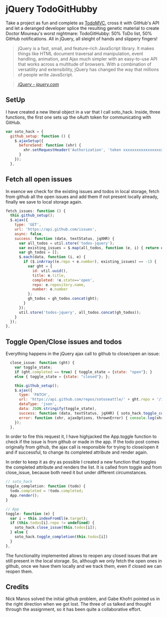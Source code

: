 # jQuery TodoGitHubby

Take a project as fun and complete as [TodoMVC](https://github.com/tastejs/todomvc/), cross it with GitHub's API and let a deranged developer splice the resulting genetic material to create Doctor Moureau's worst nightmare: TodoGitHubby: 50% ToDo list, 50% GitHub notifications. All in jQuery, all sleight of hands and slippery fingers!

> jQuery is a fast, small, and feature-rich JavaScript library. It makes things like HTML document traversal and manipulation, event handling, animation, and Ajax much simpler with an easy-to-use API that works across a multitude of browsers. With a combination of versatility and extensibility, jQuery has changed the way that millions of people write JavaScript.

> _[jQuery - jquery.com](http://jquery.com)_


## SetUp

I have created a new literal object in a var that I call soto_hack. Inside, three functions, the first one sets up the oAuth token for communicating with GitHub.

```javascript
var soto_hack = {
  github_setup: function () {
    $.ajaxSetup({
      beforeSend: function (xhr) {
        xhr.setRequestHeader('Authorization', 'token xxxxxxxxxxxxxxxxxxxxx');
      }
    });
  },
```
## Fetch all open issues

In esence we check for the existing issues and todos in local storage, fetch from github all the open issues and add them if not present locally already, finally we save to local storage again.

```javascript
fetch_issues: function () {
  this.github_setup();
  $.ajax({
    type: 'GET',
    url: 'https://api.github.com/issues',
    async: false,
    success: function (data, textStatus, jqXHR) {
      var all_todos = util.store('todos-jquery');
      var existing_issues = $.map(all_todos, function (e, i) { return e.repo + e.number; });
      var gh_todos = [];
      $.each(data, function (i, e) {
        if ($.inArray((e.repo + e.number), existing_issues) == -1) {
          var ght = {
            id: util.uuid(),
            title: e.title,
            completed: !e.state=='open',
            repo: e.repository.name,
            number: e.number
          };
          gh_todos = gh_todos.concat(ght);
        }
      });
      util.store('todos-jquery', all_todos.concat(gh_todos));
    }
  });
},
```

## Toggle Open/Close issues and todos

Everything happens in the jQuery ajax call to github to close/open an issue:

```javascript
  close_issue: function (ght) {
    var toggle_state;
    if (ght.completed == true) { toggle_state = {state: "open"}; }
    else { toggle_state = {state: "closed"}; };

    this.github_setup();
    $.ajax({
      type: 'PATCH',
      url: 'https://api.github.com/repos/sotoseattle/' + ght.repo + '/issues/' + ght.number,
      dataType: 'json',
      data: JSON.stringify(toggle_state),
      success: function (data, textStatus, jqXHR) { soto_hack.toggle_completion(ght); },
      error: function (xhr, ajaxOptions, thrownError) { console.log(xhr); }
    });
  },
```

In order to fire this request it, I have highjacked the App.toggle function to check if the issue is from github or made in the app. If the todo post comes originally from github, the ajax call is responsible for trying to close/open it and if successful, to change its completed attribute and render again.

In order to keep it as dry as possible I created a new function that toggles the completed attribute and renders the list. It is called from toggle and from close_issue, because both need it but under different circumstances.

```javascript
// soto_hack
toggle_completion: function (todo) {
  todo.completed = !todo.completed;
  App.render();
}

// App
toggle: function (e) {
  var i = this.indexFromEl(e.target);
  if (this.todos[i].repo != undefined) {
    soto_hack.close_issue(this.todos[i]);
  } else {
    soto_hack.toggle_completion(this.todos[i])
  }
},
```
The functionality implemented allows to reopen any closed issues that are still present in the local storage. So, although we only fetch the open ones in github, once we have them locally and we track them, even if closed we can reopen them.

## Credits

Nick Manos solved the initial github problem, and Gabe Khofri pointed us in the right direction when we got lost. The three of us talked and thought through the assignment, so it has been quite a collaborative effort.


